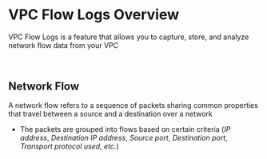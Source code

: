 # VPC Flow Logs Overview

VPC Flow Logs is a feature that allows you to capture, store, and analyze network flow data from your VPC 

![](https://github.com/JonmarCorpuz/LetsLearn/blob/main/Assets/Whitespace.png)

## Network Flow

A network flow refers to a sequence of packets sharing common properties that travel between a source and a destination over a network

* The packets are grouped into flows based on certain criteria (*IP address*, *Destination IP address*, *Source port*, *Destination port*, *Transport protocol used*, *etc.*)
